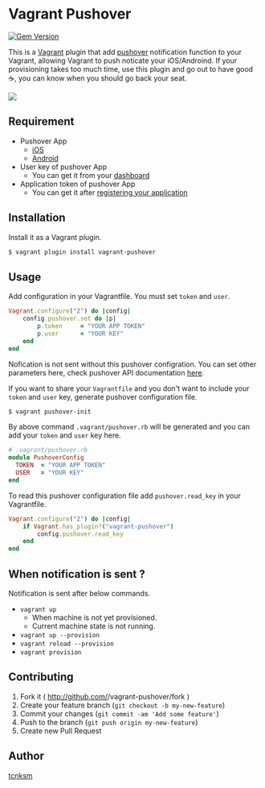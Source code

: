 # Vagrant Pushover

[![Gem Version](https://badge.fury.io/rb/vagrant-pushover.png)](http://badge.fury.io/rb/vagrant-pushover)

This is a [Vagrant](http://www.vagrantup.com/) plugin that add [pushover](https://pushover.net) notification function to your Vagrant, allowing Vagrant to push noticate your iOS/Androind. If your provisioning takes too much time, use this plugin and go out to have good :coffee:, you can know when you should go back your seat.

![](https://raw.github.com/tcnksm/vagrant-pushover/master/images/sample.png)

## Requirement

- Pushover App
    - [iOS](https://itunes.apple.com/us/app/pushover-notifications/id506088175?ls=1&mt=8https://itunes.apple.com/us/app/pushover-notifications/id506088175?ls=1&mt=8)
    - [Android](https://play.google.com/store/apps/details?id=net.superblock.pushover&ts=1392735420)
- User key of pushover App
    - You can get it from your [dashboard](https://pushover.net)
- Application token of pushover App
    - You can get it after [registering your application](https://pushover.net/apps/build)

## Installation

Install it as a Vagrant plugin. 

```bash
$ vagrant plugin install vagrant-pushover
```

## Usage

Add configuration in your Vagrantfile. You must set `token` and `user`.

```ruby
Vagrant.configure("2") do |config|
    config.pushover.set do |p|
        p.token     = "YOUR APP TOKEN"
        p.user      = "YOUR KEY"
    end
end
```
Nofication is not sent without this pushover configration. You can set other parameters here, check pushover API documentation [here](https://pushover.net/api). 


If you want to share your `Vagrantfile` and you don't want to include your `token` and `user` key, generate pushover configuration file. 

```bash
$ vagrant pushover-init
```

By above command `.vagrant/pushover.rb` will be generated and you can add your `token` and `user` key here. 

```ruby
# .vagrant/pushover.rb
module PushoverConfig
  TOKEN  = "YOUR APP TOKEN"
  USER   = "YOUR KEY"
end
```

To read this pushover configuration file add `pushover.read_key` in your Vagrantfile.

```ruby
Vagrant.configure("2") do |config|
    if Vagrant.has_plugin?("vagrant-pushover")
        config.pushover.read_key
    end
end
```


## When notification is sent ?

Notification is sent after below commands.

- `vagrant up`
    - When machine is not yet provisioned.
    - Current machine state is not running.
- `vagrant up --provision`
- `vagrant reload --provision`
- `vagrant provision`

## Contributing

1. Fork it ( http://github.com/<my-github-username>/vagrant-pushover/fork )
2. Create your feature branch (`git checkout -b my-new-feature`)
3. Commit your changes (`git commit -am 'Add some feature'`)
4. Push to the branch (`git push origin my-new-feature`)
5. Create new Pull Request

## Author

[tcnksm](https://twitter.com/deeeet)
